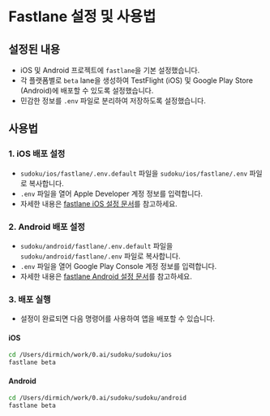 # Fastlane 설정 및 사용법

## 설정된 내용

- iOS 및 Android 프로젝트에 `fastlane`을 기본 설정했습니다.
- 각 플랫폼별로 `beta` lane을 생성하여 TestFlight (iOS) 및 Google Play Store (Android)에 배포할 수 있도록 설정했습니다.
- 민감한 정보를 `.env` 파일로 분리하여 저장하도록 설정했습니다.

## 사용법

### 1. iOS 배포 설정

- `sudoku/ios/fastlane/.env.default` 파일을 `sudoku/ios/fastlane/.env` 파일로 복사합니다.
- `.env` 파일을 열어 Apple Developer 계정 정보를 입력합니다.
- 자세한 내용은 [fastlane iOS 설정 문서](https://docs.fastlane.tools/getting-started/ios/setup/)를 참고하세요.

### 2. Android 배포 설정

- `sudoku/android/fastlane/.env.default` 파일을 `sudoku/android/fastlane/.env` 파일로 복사합니다.
- `.env` 파일을 열어 Google Play Console 계정 정보를 입력합니다.
- 자세한 내용은 [fastlane Android 설정 문서](https://docs.fastlane.tools/getting-started/android/setup/)를 참고하세요.

### 3. 배포 실행

- 설정이 완료되면 다음 명령어를 사용하여 앱을 배포할 수 있습니다.

#### iOS

```bash
cd /Users/dirmich/work/0.ai/sudoku/sudoku/ios
fastlane beta
```

#### Android

```bash
cd /Users/dirmich/work/0.ai/sudoku/sudoku/android
fastlane beta
```